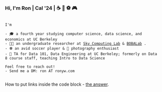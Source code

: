 ### Hi, I'm Ron | Cal '24 | :coffee: :bubble_tea: :soccer: :video_game:
<pre>
  <code>
I'm 

- 🎓 a fourth year studying computer science, data science, and economics at UC Berkeley
- 👨‍💻 an undergraduate researcher at <a href="https://sky.cs.berkeley.edu/">Sky Computing Lab</a> & <a href="https://parksinchaisri.github.io/#bobalab">BOBALab</a> .
- ⚽ an avid soccer player & 📸 photography enthusiast
- 🍎 TA for Data 101, Data Engineering at UC Berkeley; formerly on Data 8 course staff, teaching Intro to Data Science

Feel free to reach out!
- Send me a DM: ron AT ronyw.com
  </code>
</pre>

<!-- [![GitHub Stats](https://github-readme-stats-eta-five-94.vercel.app/api?username=ronyw7&theme=calm)](https://github.com/anuraghazra/github-readme-stats) -->
<!-- [![Top Langs](https://github-readme-stats-eta-five-94.vercel.app/api/top-langs/?username=ronyw7)](https://github.com/anuraghazra/github-readme-stats) -->
<!-- [![trophy](https://github-profile-trophy.vercel.app/?username=ronyw7)](https://github.com/ryo-ma/github-profile-trophy) -->

How to put links inside the code block -
[the answer](https://stackoverflow.com/a/69061070/17140234).
